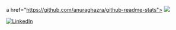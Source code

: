 

a href="https://github.com/anuraghazra/github-readme-stats">
<img src="https://github-readme-stats.vercel.app/api?username=nikolamrkic&show_icons=true&theme=radical"/>
</a>

<a href="https://www.linkedin.com/in/nikola-mrkic-400557153/">![LinkedIn](https://img.shields.io/badge/linkedin-%230077B5.svg?style=for-the-badge&logo=linkedin&logoColor=white)</a>
